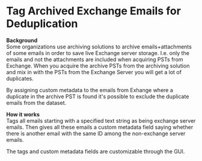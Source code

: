 # Tag Archived Exchange Emails for Deduplication
<b>Background</b><br>
Some organizations use archiving solutions to archive emails+attachments of some  emails in order to save live Exchange server storage. I.e. only the emails and not the attachments are included when acquiring PSTs from Exchange. When you acquire the archive PSTs from the archiving solution and mix in with the PSTs from the Exchange Server you will get a lot of duplicates. 

By assigning custom metadata to the emails from Exhange where a duplicate in the archive PST is found it's possible to exclude the duplicate emails from the dataset. 

<b>How it works</b><br>
Tags all emails starting with a specified text string as being exchange server emails.
Then gives all these emails a custom metadata field saying whether there is another email with the same ID among the non-exchange server emails.

The tags and custom metadata fields are customizable through the GUI.
